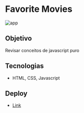 # Favorite Movies


![app](https://user-images.githubusercontent.com/78116908/210211604-d7f59be4-58b9-4e0b-8018-95aede29280e.png)

## Objetivo

Revisar conceitos de javascript puro

## Tecnologias

- HTML, CSS, Javascript

## Deploy

- [Link](https://cheery-sprinkles-d70109.netlify.app/)

